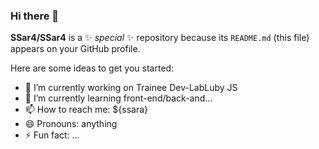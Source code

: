 ### Hi there 👋


**SSar4/SSar4** is a ✨ _special_ ✨ repository because its `README.md` (this file) appears on your GitHub profile.

Here are some ideas to get you started:

- 🔭 I’m currently working on Trainee Dev-LabLuby JS
- 🌱 I’m currently learning front-end/back-and...
- 📫 How to reach me: ${ssara}
- 😄 Pronouns: anything
- ⚡ Fun fact: ...
